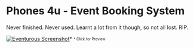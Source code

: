 # Phones 4u - Event Booking System

Never finished. Never used. Learnt a lot from it though, so not all lost. RIP.

[![Eventurous Screenshot](http://i.imgur.com/7ZRhvpG.png)](https://www.youtube.com/watch?v=-IJq1HuLVtE)*
<sub><sup>* Click for Preview</sup></sub>